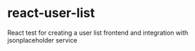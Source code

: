 # react-user-list
React test for creating a user list frontend and integration with jsonplaceholder service
